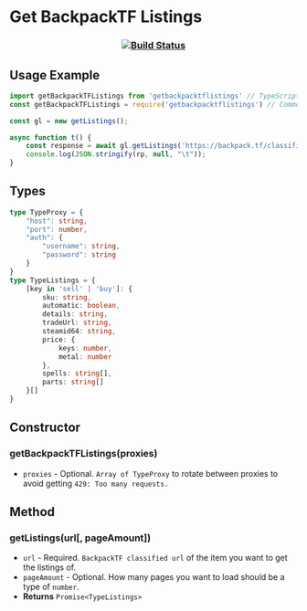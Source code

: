 # Get BackpackTF Listings
### <p align="center">[![Build Status](https://travis-ci.com/Preport/getBackpackTFListings.svg?branch=main)](https://travis-ci.com/Preport/getBackpackTFListings)</p>
## Usage Example
```typescript
import getBackpackTFListings from 'getbackpacktflistings' // TypeScript
const getBackpackTFListings = require('getbackpacktflistings') // CommonJS

const gl = new getListings();

async function t() {
    const response = await gl.getListings('https://backpack.tf/classifieds?item=Bill%27s%20Hat&quality=6&tradable=1&craftable=1&australium=-1&killstreak_tier=0')
    console.log(JSON.stringify(rp, null, "\t"));
}
```
## Types
```typescript
type TypeProxy = {
    "host": string,
    "port": number,
    "auth": {
        "username": string,
        "password": string
    }
}
type TypeListings = {
    [key in 'sell' | 'buy']: {
        sku: string,
        automatic: boolean,
        details: string,
        tradeUrl: string,
        steamid64: string,
        price: {
            keys: number,
            metal: number
        },
        spells: string[],
        parts: string[]
    }[]
}
```
## Constructor
### getBackpackTFListings(proxies)
- `proxies` - Optional. `Array of TypeProxy` to rotate between proxies to avoid getting `429: Too many requests.`
## Method
### getListings(url[, pageAmount])
- `url` - Required. `BackpackTF classified url` of the item you want to get the listings of.
- `pageAmount` - Optional. How many pages you want to load should be a type of `number`.
- **Returns** `Promise<TypeListings>`